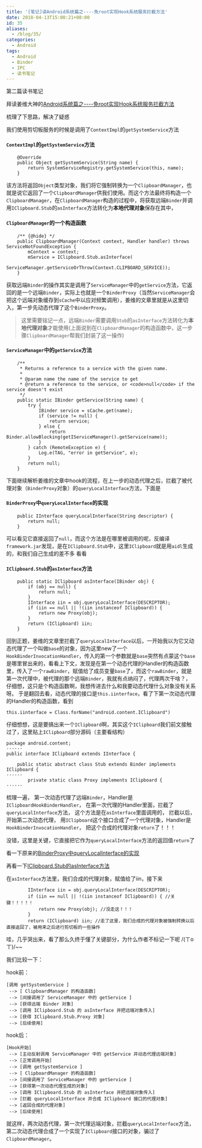 ```yaml
---
title: '[笔记]读Android系统篇之----免root实现Hook系统服务拦截方法'
date: 2018-04-13T15:00:21+08:00
id: 35
aliases:
  - /blog/35/
categories:
  - Android
tags:
  - Android
  - Binder
  - IPC
  - 读书笔记
---
```


第二篇读书笔记

拜读姜维大神的[Android系统篇之----免root实现Hook系统服务拦截方法](https://blog.csdn.net/jiangwei0910410003/article/details/52523679)

梳理了下思路，解决了疑惑



我们使用剪切板服务的时候是调用了`ContextImpl`的`getSystemService`方法

#### `ContextImpl`的`getSystemService`方法

```
    @Override
    public Object getSystemService(String name) {
        return SystemServiceRegistry.getSystemService(this, name);
    }

```

该方法将返回`Object`类型对象，我们将它强制转换为一个`ClipboardManager`，也就是说它返回了一个`ClipboardManager`供我们使用。而这个方法最终将构造一个`ClipboardManager`，在`ClipboardManager`构造的过程中，将获取远端`Binder`并调用`IClipboard.Stub`的`asInterface`方法转化为**本地代理对象**保存在其中，

#### `ClipboardManager`的一个构造函数

```
    /** {@hide} */
    public ClipboardManager(Context context, Handler handler) throws ServiceNotFoundException {
        mContext = context;
        mService = IClipboard.Stub.asInterface(
                ServiceManager.getServiceOrThrow(Context.CLIPBOARD_SERVICE));
    }
```

获取远端`Binder`的操作其实是调用了`ServiceManager`中的`getService`方法，它返回的是一个远端`Binder`，实际上也就是一个`BinderProxy`（当然`ServiceManager`会把这个远端对象缓存到`sCache`中以应对频繁调用），姜维的文章里就是从这里切入，第一步先动态代理了这个`BinderProxy`。


> 这里需要铭记一点，远端`Binder`需要调用`Stub`的`asInterface`方法转化为**本地代理对象**才能使用(上面说到在`ClipboardManager`的构造函数中，这一步骤`ClipboardManager`帮我们封装了这一操作)


#### `ServiceManager`中的`getService`方法

```
    /**
     * Returns a reference to a service with the given name.
     * 
     * @param name the name of the service to get
     * @return a reference to the service, or <code>null</code> if the service doesn't exist
     */
    public static IBinder getService(String name) {
        try {
            IBinder service = sCache.get(name);
            if (service != null) {
                return service;
            } else {
                return Binder.allowBlocking(getIServiceManager().getService(name));
            }
        } catch (RemoteException e) {
            Log.e(TAG, "error in getService", e);
        }
        return null;
    }
```



下面继续解析姜维的文章中hook的流程，在上一步的动态代理之后，拦截了被代理对象（`BinderProxy`对象）的`queryLocalInterface`方法，下面是

#### `BinderProxy`中`queryLocalInterface`的实现

```
    public IInterface queryLocalInterface(String descriptor) {
        return null;
    }

```

可以看见它直接返回了`null`，而这个方法是在哪里被调用的呢，反编译`framework.jar`发现，是在`IClipboard.Stub`中，这里`IClipboard`就是用`aidl`生成的，和我们自己生成的差不多
看看

#### `IClipboard.Stub`的`asInterface`方法

```
    public static IClipboard asInterface(IBinder obj) {
        if (obj == null) {
            return null;
        }
        IInterface iin = obj.queryLocalInterface(DESCRIPTOR);
        if (iin == null || !(iin instanceof IClipboard)) {
            return new Proxy(obj);
        }
        return (IClipboard) iin;
    }
```

回到正题，姜维的文章里拦截了`queryLocalInterface`以后，一开始我以为它又动态代理了一个叫做`base`的对象，因为这里new了一个`HookBinderInvocationHandler`，传入的第一个参数就是`base`突然有点蒙这个`base`是哪里冒出来的，看看上下文，发现是在第一个动态代理的Handler的构造函数里，传入了一个`rawBinder`，赋值给了成员变量`base`了，而这个`rawBinder`，就是第一次代理中，被代理的那个远端`Binder`，我就有点纳闷了，代理两次干啥？，仔细想，这只是个构造函数啊，我想传进去什么和我要动态代理什么对象没有关系呀。
于是翻回去看，动态代理的接口是`this.iinterface`，看了下第一次动态代理的Handler的构造函数，看到
```
this.iinterface = Class.forName("android.content.IClipboard")
```
仔细想想，这是要搞出来一个`IClipboard`啊，其实这个`IClipboard`我们前文接触过了，这里贴上`IClipboard`部分源码（主要看结构）

```
package android.content;
······
public interface IClipboard extends IInterface {

    public static abstract class Stub extends Binder implements IClipboard {
······
        private static class Proxy implements IClipboard {
······
```

梳理一遍，
第一次动态代理了远端`Binder`，Handler是`IClipboardHookBinderHandler`，
在第一次代理的Handler里面，拦截了`queryLocalInterface`方法，
这个方法是在`asInterface`里面调用的，
拦截以后，开始第二次动态代理，
用`IClipboard`这个接口合成了一个代理对象，Handler是`HookBinderInvocationHandler`，
把这个合成的代理对象`return`了！！！

没错，这里是关键，它直接把它作为`queryLocalInterface`方法的返回值`return`了

看一下原来的[BinderProxy中queryLocalInterface的实现](#BinderProxy中queryLocalInterface的实现)

再看一下[IClipboard.Stub的asInterface方法](#IClipboard.Stub的asInterface方法)

在`asInterface`方法里，我们合成的代理对象，赋值给了iin，接下来
```
        IInterface iin = obj.queryLocalInterface(DESCRIPTOR);
        if (iin == null || !(iin instanceof IClipboard)) { //关键！！！！！
            return new Proxy(obj); //没走这！！！
        }
        return (IClipboard) iin; //走了这里，我们合成的代理对象被强制转换以后直接返回了，被用来之后进行剪切板的一些操作
```
哇，几乎哭出来，看了那么久终于懂了关键部分，为什么作者不标记一下呢
/(ㄒoㄒ)/~~

我们比较一下：

hook前：

```
[调用 getSystemService ]
 --> [ ClipboardManager 的构造函数]
 --> [间接调用了 ServiceManager 中的 getService ]
 --> [获得远端 Binder 对象]
 --> [调用 IClipboard.Stub 的 asInterface 并把远端对象传入]
 --> [获得 IClipboard.Stub.Proxy 对象]
 --> [后续使用]
```

hook后：

```
[Hook开始]
 --> [主动反射调用 ServiceManager 中的 getService 并动态代理远端对象]
 --> [正常调用开始]
 --> [调用 getSystemService ]
 --> [ ClipboardManager 的构造函数]
 --> [间接调用了 ServiceManager 中的 getService ]
 --> [获得第一次动态代理生成的对象]
 --> [调用 IClipboard.Stub 的 asInterface 并把远端对象传入]
 --> [拦截 queryLocalInterface 并合成 IClipboard 接口的代理对象]
 --> [返回合成的代理对象]
 --> [后续使用]
```


就这样，两次动态代理，第一次代理远端对象，拦截`queryLocalInterface`方法，第二次动态代理合成了一个实现了`IClipboard`接口的对象，骗过了`ClipboardManager`。

